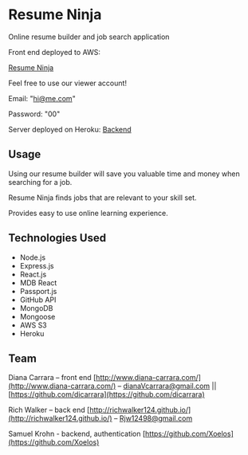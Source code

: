 # Resume Ninja
Online resume builder and job search application

Front end deployed to AWS: 

[Resume Ninja](http://project3du.s3-website.us-east-2.amazonaws.com)

Feel free to use our viewer account!

Email: "hi@me.com"

Password: "00"

Server deployed on Heroku: 
[Backend](https://github.com/Xoelos/server_project3)


## Usage

Using our resume builder will save you valuable time and money
when searching for a job.

Resume Ninja finds jobs that are relevant to your skill set.

Provides easy to use online learning experience.

## Technologies Used
- Node.js
- Express.js
- React.js
- MDB React
- Passport.js
- GitHub API
- MongoDB
- Mongoose
- AWS S3
- Heroku

## Team

Diana Carrara – front end [http://www.diana-carrara.com/](http://www.diana-carrara.com/) – dianaVcarrara@gmail.com || [https://github.com/dicarrara](https://github.com/dicarrara)

Rich Walker – back end [http://richwalker124.github.io/](http://richwalker124.github.io/) – Rjw12498@gmail.com

Samuel Krohn - backend, authentication [https://github.com/Xoelos](https://github.com/Xoelos)



